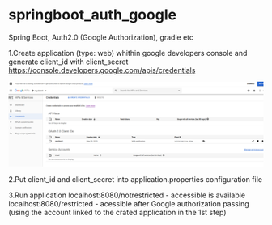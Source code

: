 # springboot_auth_google
Spring Boot, Auth2.0 (Google Authorization), gradle etc

1.Create application (type: web) whithin google developers console and generate client_id with client_secret
https://console.developers.google.com/apis/credentials

![Google auth configuration screenshot ](https://github.com/uayuriibk/springboot_auth_google/raw/master/auth_google_conf.png)

2.Put client_id and client_secret into application.properties configuration file

3.Run application 
localhost:8080/notrestricted - accessible is available
localhost:8080/restricted - acessible after Google authorization passing (using the account linked to the crated application in the 1st step)
